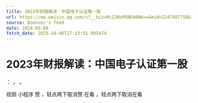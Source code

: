 ```yaml
---
title: 2023年财报解读：中国电子认证第一股
url: https://mp.weixin.qq.com/s?__biz=MzI3NzM5NDA0NA==&mid=2247487758&idx=1&sn=c867de42f88c8165403e3f0ab9b11c43
source: Doonsec's feed
date: 2024-05-08
fetch_date: 2025-10-06T17:13:51.995474
---
```


# 2023年财报解读：中国电子认证第一股

：
，
。

视频
小程序
赞
，轻点两下取消赞
在看
，轻点两下取消在看